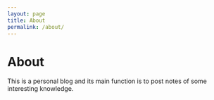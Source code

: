 ```yaml
---
layout: page
title: About
permalink: /about/
---
```


# About

This is a personal blog and its main function is to post notes of some interesting knowledge.
